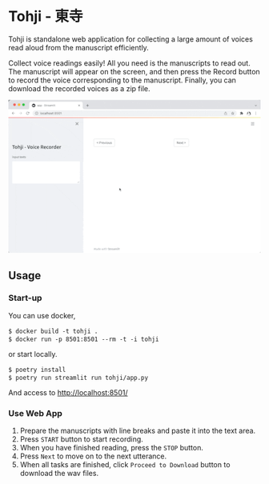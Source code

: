 # Tohji - 東寺
Tohji is standalone web application for collecting a large amount of voices read aloud from the manuscript efficiently.

Collect voice readings easily! All you need is the manuscripts to read out. The manuscript will appear on the screen, and then press the Record button to record the voice corresponding to the manuscript. Finally, you can download the recorded voices as a zip file.

![](docs/animation.gif)

## Usage
### Start-up
You can use docker,

```shell
$ docker build -t tohji .
$ docker run -p 8501:8501 --rm -t -i tohji
```

or start locally.

```shell
$ poetry install
$ poetry run streamlit run tohji/app.py
```

And access to [http://localhost:8501/](http://localhost:8501/)

### Use Web App

1. Prepare the manuscripts with line breaks and paste it into the text area.
2. Press `START` button to start recording.
3. When you have finished reading, press the `STOP` button.
4. Press `Next` to move on to the next utterance.
5. When all tasks are finished, click `Proceed to Download` button to download the wav files.

